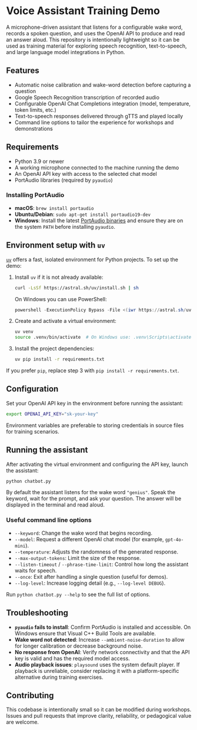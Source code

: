 # Voice Assistant Training Demo

A microphone-driven assistant that listens for a configurable wake word, records a spoken question, and uses the OpenAI API to
produce and read an answer aloud. This repository is intentionally lightweight so it can be used as training material for
exploring speech recognition, text-to-speech, and large language model integrations in Python.

## Features

- Automatic noise calibration and wake-word detection before capturing a question
- Google Speech Recognition transcription of recorded audio
- Configurable OpenAI Chat Completions integration (model, temperature, token limits, etc.)
- Text-to-speech responses delivered through gTTS and played locally
- Command line options to tailor the experience for workshops and demonstrations

## Requirements

- Python 3.9 or newer
- A working microphone connected to the machine running the demo
- An OpenAI API key with access to the selected chat model
- PortAudio libraries (required by `pyaudio`)

### Installing PortAudio

- **macOS**: `brew install portaudio`
- **Ubuntu/Debian**: `sudo apt-get install portaudio19-dev`
- **Windows**: Install the latest [PortAudio binaries](http://www.portaudio.com/download.html) and ensure they are on the
  system `PATH` before installing `pyaudio`.

## Environment setup with `uv`

[`uv`](https://github.com/astral-sh/uv) offers a fast, isolated environment for Python projects. To set up the demo:

1. Install `uv` if it is not already available:
   ```bash
   curl -LsSf https://astral.sh/uv/install.sh | sh
   ```
   On Windows you can use PowerShell:
   ```powershell
   powershell -ExecutionPolicy Bypass -File <(iwr https://astral.sh/uv/install.ps1)
   ```
2. Create and activate a virtual environment:
   ```bash
   uv venv
   source .venv/bin/activate  # On Windows use: .venv\Scripts\activate
   ```
3. Install the project dependencies:
   ```bash
   uv pip install -r requirements.txt
   ```

If you prefer `pip`, replace step 3 with `pip install -r requirements.txt`.

## Configuration

Set your OpenAI API key in the environment before running the assistant:

```bash
export OPENAI_API_KEY="sk-your-key"
```

Environment variables are preferable to storing credentials in source files for training scenarios.

## Running the assistant

After activating the virtual environment and configuring the API key, launch the assistant:

```bash
python chatbot.py
```

By default the assistant listens for the wake word `"genius"`. Speak the keyword, wait for the prompt, and ask your question.
The answer will be displayed in the terminal and read aloud.

### Useful command line options

- `--keyword`: Change the wake word that begins recording.
- `--model`: Request a different OpenAI chat model (for example, `gpt-4o-mini`).
- `--temperature`: Adjusts the randomness of the generated response.
- `--max-output-tokens`: Limit the size of the response.
- `--listen-timeout` / `--phrase-time-limit`: Control how long the assistant waits for speech.
- `--once`: Exit after handling a single question (useful for demos).
- `--log-level`: Increase logging detail (e.g., `--log-level DEBUG`).

Run `python chatbot.py --help` to see the full list of options.

## Troubleshooting

- **`pyaudio` fails to install**: Confirm PortAudio is installed and accessible. On Windows ensure that Visual C++ Build Tools
  are available.
- **Wake word not detected**: Increase `--ambient-noise-duration` to allow for longer calibration or decrease background noise.
- **No response from OpenAI**: Verify network connectivity and that the API key is valid and has the required model access.
- **Audio playback issues**: `playsound` uses the system default player. If playback is unreliable, consider replacing it with a
  platform-specific alternative during training exercises.

## Contributing

This codebase is intentionally small so it can be modified during workshops. Issues and pull requests that improve clarity,
reliability, or pedagogical value are welcome.
